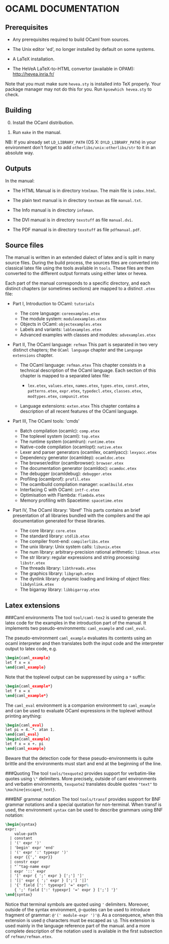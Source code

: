 OCAML DOCUMENTATION
===================

Prerequisites
-------------

- Any prerequisites required to build OCaml from sources.

- The Unix editor 'ed', no longer installed by default on some systems.

- A LaTeX installation.

- The HeVeA LaTeX-to-HTML convertor (available in OPAM):
  <http://hevea.inria.fr/>

Note that you must make sure `hevea.sty` is installed into TeX properly. Your
package manager may not do this for you. Run `kpsewhich hevea.sty` to check.


Building
--------

0. Install the OCaml distribution.

1. Run `make` in the manual.

NB: If you already set `LD_LIBRARY_PATH` (OS X: `DYLD_LIBRARY_PATH`)
 in your environment don't forget to add
 `otherlibs/unix:otherlibs/str` to it in an absolute way.

Outputs
-------

In the manual:

- The HTML Manual is in directory `htmlman`. The main file is `index.html`.

- The plain text manual is in directory `textman` as file `manual.txt`.

- The Info manual is in directory `infoman`.

- The DVI manual is in directory `texstuff` as file `manual.dvi`.

- The PDF manual is in directory `texstuff` as file `pdfmanual.pdf`.

Source files
------------
The manual is written in an extended dialect of latex and is split in many
source files. During the build process, the sources files are converted into
classical latex file using the tools available in `tools`. These files are
then converted to the different output formats using either latex or hevea.

Each part of the manual corresponds to a specific directory, and each distinct
chapters (or sometimes sections) are mapped to a distinct `.etex` file:

- Part I, Introduction to OCaml: `tutorials`
  - The core language: `coreexamples.etex`
  - The module system: `moduleexamples.etex`
  - Objects in OCaml: `objectexamples.etex`
  - Labels and variants: `lablexamples.etex`
  - Advanced examples with classes and modules: `advexamples.etex`

- Part II, The OCaml language: `refman`
  This part is separated in two very distinct  chapters; the
  `OCaml language` chapter and the `Language extensions` chapter.

  - The OCaml language: `refman.etex`
    This chapter consists in a technical description of the OCaml language.
    Each section of this chapter is mapped to a separated latex file:
     - `lex.etex`, `values.etex`, `names.etex`, `types.etex`, `const.etex`,
     `patterns.etex`, `expr.etex`, `typedecl.etex`, `classes.etex`,
     `modtypes.etex`, `compunit.etex`

  - Language extensions: `exten.etex`
  This chapter contains a description of all recent features of the OCaml
  language.

- Part III, The OCaml tools: 'cmds'
    - Batch compilation (ocamlc): `comp.etex`
    - The toplevel system (ocaml): `top.etex`
    - The runtime system (ocamlrun): `runtime.etex`
    - Native-code compilation (ocamlopt): `native.etex`
    - Lexer and parser generators (ocamllex, ocamlyacc): `lexyacc.etex`
    - Dependency generator (ocamldep): `ocamldoc.etex`
    - The browser/editor (ocamlbrowser): `browser.etex`
    - The documentation generator (ocamldoc): `ocamdoc.etex`
    - The debugger (ocamldebug): `debugger.etex`
    - Profiling (ocamlprof): `profil.etex`
    - The ocamlbuild compilation manager: `ocamlbuild.etex`
    - Interfacing C with OCaml: `intf-c.etex`
    - Optimisation with Flambda: `flambda.etex`
    - Memory profiling with Spacetime: `spacetime.etex`

- Part IV, The OCaml library: 'libref'
 This parts contains an brief presentation of all libraries bundled with the
 compilers and the api documentation generated for these libraries.
    - The core library: `core.etex`
    - The standard library: `stdlib.etex`
    - The compiler front-end: `compilerlibs.etex`
    - The unix library: Unix system calls: `libunix.etex`
    - The num library: arbitrary-precision rational arithmetic: `libnum.etex`
    - The str library: regular expressions and string processing: `libstr.etex`
    - The threads library: `libthreads.etex`
    - The graphics library: `libgraph.etex`
    - The dynlink library: dynamic loading and linking of object files:
      `libdynlink.etex`
    - The bigarray library: `libbigarray.etex`

Latex extensions
----------------

###Caml environments
The tool `tool/caml-tex2` is used to generate the latex code for the examples
in the introduction part of the manual. It implements two pseudo-environments:
`caml_example` and `caml_eval`.

The pseudo-environment `caml_example` evaluates its contents using an ocaml
interpreter and then translates both the input code and the interpreter output
to latex code, e.g.
```latex
\begin{caml_example}
let f x = x
\end{caml_example}
```
Note that the toplevel output can be suppressed by using a `*` suffix:
```latex
\begin{caml_example*}
let f x = x
\end{caml_example*}
```
The `caml_eval` environment is a companion environment to `caml_example`
and can be used to evaluate OCaml expressions in the toplevel without
printing anything:
```latex
\begin{caml_eval}
let pi = 4. *. atan 1.
\end{caml_eval}
\begin{caml_example}
let f x = x +. pi
\end{caml_example}
```
Beware that the detection code for these pseudo-environments is quite brittle
and the environments must start and end at the beginning of the line.

###Quoting
The tool `tools/texquote2` provides support for verbatim-like quotes using
`\"` delimiters. More precisely, outside of caml environments and verbatim
environments, `texquote2` translates double quotes `"text"` to
`\machine{escaped_text}`.

###BNF grammar notation
The tool `tools/transf` provides support for BNF grammar notations and a special
quotation for non-terminal. When transf is used, the environment `syntax` can
be used to describe grammars using BNF notation:
```latex
\begin{syntax}
expr:
    value-path
  | constant
  | '(' expr ')'
  | 'begin' expr 'end'
  | '(' expr ':' typexpr ')'
  | expr {{',' expr}}
  | constr expr
  | "`"tag-name expr
  | expr '::' expr
  | '[' expr { ';' expr } [';'] ']'
  | '[|' expr { ';' expr } [';'] '|]'
  | '{' field [':' typexpr] '=' expr%
    { ';' field [':' typexpr] '=' expr } [';'] '}'
\end{syntax}
```
Notice that terminal symbols are quoted using `'` delimiters.
Moreover, outside of the syntax environment, `@`-quotes can be used
to introduce fragment of grammar: `@'(' module-expr ')'@`. As a consequence,
when this extension is used `@` characters must be escaped as `\@`.
This extension is used mainly in the language reference part of the manual.
and a more complete description of the notation used is available in the
first subsection of `refman/refman.etex`.
